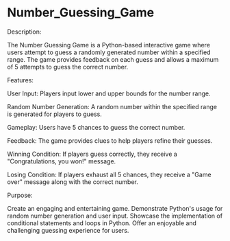 # Number_Guessing_Game

Description:

The Number Guessing Game is a Python-based interactive game where users attempt to guess a randomly generated number within a specified range. The game provides feedback on each guess and allows a maximum of 5 attempts to guess the correct number.

Features:

User Input: Players input lower and upper bounds for the number range.

Random Number Generation: A random number within the specified range is generated for players to guess.

Gameplay: Users have 5 chances to guess the correct number.

Feedback: The game provides clues to help players refine their guesses.

Winning Condition: If players guess correctly, they receive a "Congratulations, you won!" message.

Losing Condition: If players exhaust all 5 chances, they receive a "Game over" message along with the correct number.

Purpose:

Create an engaging and entertaining game.
Demonstrate Python's usage for random number generation and user input.
Showcase the implementation of conditional statements and loops in Python.
Offer an enjoyable and challenging guessing experience for users.
